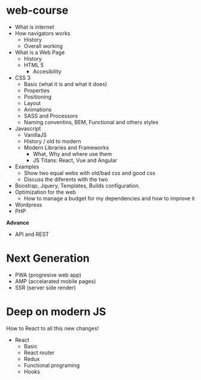 # web-course

- What is internet
- How navigators works
  - History
  - Overall working
- What is a Web Page
  - History
  - HTML 5
    - Accesibility
- CSS 3
  - Basic (what it is and what it does)
  - Properties
  - Positioning
  - Layout
  - Animations
  - SASS and Processors
  - Naming conventins, BEM, Functional and others styles
- Javascript
  - VanillaJS
  - History / old to modern
  - Modern Libraries and Frameworks
    - What, Why and where use them
    - JS Titans: React, Vue and Angular
- Examples
  - Show two equal webs with old/bad css and good css
  - Discuss the diferents with the two
- Boostrap, Jquery, Templates, Builds configuration.
- Optimization for the web 
  - How to manage a budget for my dependencies and how to improve it
- Wordpress
- PHP


**Advance**
- API and REST

# Next Generation
- PWA (progresive web app)
- AMP (accelarated mobile pages)
- SSR (server side render)

# Deep on modern JS
How to React to all this new changes!
- React
  - Basic
  - React router
  - Redux
  - Functional programing
  - Hooks